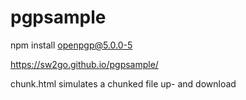 # pgpsample

npm install openpgp@5.0.0-5

https://sw2go.github.io/pgpsample/


chunk.html simulates a chunked file up- and download